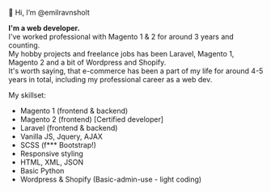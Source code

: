 👋 Hi, I’m @emilravnsholt

<strong>I'm a web developer.</strong><br>
I've worked professional with Magento 1 & 2 for around 3 years and counting.<br>
My hobby projects and freelance jobs has been Laravel, Magento 1, Magento 2 and a bit of Wordpress and Shopify.<br>
It's worth saying, that e-commerce has been a part of my life for around 4-5 years in total, including my professional career as a web dev.<br>

My skillset:
- Magento 1 (frontend & backend)
- Magento 2 (frontend) [Certified developer]
- Laravel (frontend & backend)
- Vanilla JS, Jquery, AJAX
- SCSS (f*** Bootstrap!)
- Responsive styling
- HTML, XML, JSON
- Basic Python
- Wordpress & Shopify (Basic-admin-use - light coding)
